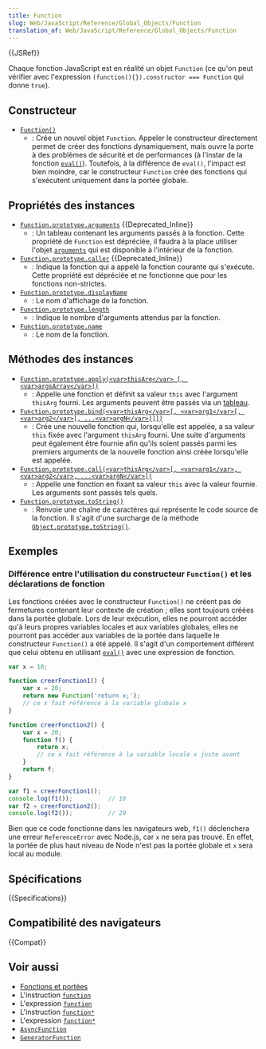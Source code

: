 ```yaml
---
title: Function
slug: Web/JavaScript/Reference/Global_Objects/Function
translation_of: Web/JavaScript/Reference/Global_Objects/Function
---
```


{{JSRef}}

Chaque fonction JavaScript est en réalité un objet `Function` (ce qu'on peut vérifier avec l'expression `(function(){}).constructor === Function` qui donne `true`).

## Constructeur

- [`Function()`](/fr/docs/Web/JavaScript/Reference/Global_Objects/Function/Function)
  - : Crée un nouvel objet `Function`. Appeler le constructeur directement permet de créer des fonctions dynamiquement, mais ouvre la porte à des problèmes de sécurité et de performances (à l'instar de la fonction [`eval()`](/fr/docs/Web/JavaScript/Reference/Global_Objects/eval)). Toutefois, à la différence de `eval()`, l'impact est bien moindre, car le constructeur `Function` crée des fonctions qui s'exécutent uniquement dans la portée globale.

## Propriétés des instances

- [`Function.prototype.arguments`](/fr/docs/Web/JavaScript/Reference/Global_Objects/Function/arguments) {{Deprecated_Inline}}
  - : Un tableau contenant les arguments passés à la fonction. Cette propriété de `Function` est dépréciée, il faudra à la place utiliser l'objet [`arguments`](/fr/docs/Web/JavaScript/Reference/Functions/arguments) qui est disponible à l'intérieur de la fonction.
- [`Function.prototype.caller`](/fr/docs/Web/JavaScript/Reference/Global_Objects/Function/caller) {{Deprecated_Inline}}
  - : Indique la fonction qui a appelé la fonction courante qui s'exécute. Cette propriété est dépréciée et ne fonctionne que pour les fonctions non-strictes.
- [`Function.prototype.displayName`](/fr/docs/Web/JavaScript/Reference/Global_Objects/Function/displayName)
  - : Le nom d'affichage de la fonction.
- [`Function.prototype.length`](/fr/docs/Web/JavaScript/Reference/Global_Objects/Function/length)
  - : Indique le nombre d'arguments attendus par la fonction.
- [`Function.prototype.name`](/fr/docs/Web/JavaScript/Reference/Global_Objects/Function/name)
  - : Le nom de la fonction.

## Méthodes des instances

- [`Function.prototype.apply(<var>thisArg</var> [, <var>argsArray</var>])`](/fr/docs/Web/JavaScript/Reference/Global_Objects/Function/apply)
  - : Appelle une fonction et définit sa valeur `this` avec l'argument `thisArg` fourni. Les arguments peuvent être passés via un [tableau](/fr/docs/Web/JavaScript/Reference/Global_Objects/Array).
- [`Function.prototype.bind(<var>thisArg</var>[, <var>arg1</var>[, <var>arg2</var>[, ...<var>argN</var>]]])`](/fr/docs/Web/JavaScript/Reference/Global_Objects/Function/bind)
  - : Crée une nouvelle fonction qui, lorsqu'elle est appelée, a sa valeur `this` fixée avec l'argument `thisArg` fourni. Une suite d'arguments peut également être fournie afin qu'ils soient passés parmi les premiers arguments de la nouvelle fonction ainsi créée lorsqu'elle est appelée.
- [`Function.prototype.call(<var>thisArg</var>[, <var>arg1</var>, <var>arg2</var>, ...<var>argN</var>])`](/fr/docs/Web/JavaScript/Reference/Global_Objects/Function/call)
  - : Appelle une fonction en fixant sa valeur `this` avec la valeur fournie. Les arguments sont passés tels quels.
- [`Function.prototype.toString()`](/fr/docs/Web/JavaScript/Reference/Global_Objects/Function/toString)
  - : Renvoie une chaîne de caractères qui représente le code source de la fonction. Il s'agit d'une surcharge de la méthode [`Object.prototype.toString()`](/fr/docs/Web/JavaScript/Reference/Global_Objects/Object/toString).

## Exemples

### Différence entre l'utilisation du constructeur `Function()` et les déclarations de fonction

Les fonctions créées avec le constructeur `Function()` ne créent pas de fermetures contenant leur contexte de création&nbsp;; elles sont toujours créées dans la portée globale. Lors de leur exécution, elles ne pourront accéder qu'à leurs propres variables locales et aux variables globales, elles ne pourront pas accéder aux variables de la portée dans laquelle le constructeur `Function()` a été appelé. Il s'agit d'un comportement différent que celui obtenu en utilisant [`eval()`](/fr/docs/Web/JavaScript/Reference/Global_Objects/eval) avec une expression de fonction.

```js
var x = 10;

function creerFonction1() {
    var x = 20;
    return new Function('return x;');
    // ce x fait référence à la variable globale x
}

function creerFonction2() {
    var x = 20;
    function f() {
        return x; 
        // ce x fait référence à la variable locale x juste avant
    }
    return f;
}

var f1 = creerFonction1();
console.log(f1());          // 10
var f2 = creerFonction2();
console.log(f2());          // 20
```

Bien que ce code fonctionne dans les navigateurs web, `f1()` déclenchera une erreur `ReferenceError` avec Node.js, car `x` ne sera pas trouvé. En effet, la portée de plus haut niveau de Node n'est pas la portée globale et `x` sera local au module.

## Spécifications

{{Specifications}}

## Compatibilité des navigateurs

{{Compat}}

## Voir aussi

- [Fonctions et portées](/fr/docs/Web/JavaScript/Reference/Functions)
- L'instruction [`function`](/fr/docs/Web/JavaScript/Reference/Statements/function)
- L'expression [`function`](/fr/docs/Web/JavaScript/Reference/Operators/function)
- L'instruction [`function*`](/fr/docs/Web/JavaScript/Reference/Statements/function*)
- L'expression [`function*`](/fr/docs/Web/JavaScript/Reference/Operators/function*)
- [`AsyncFunction`](/fr/docs/Web/JavaScript/Reference/Global_Objects/AsyncFunction)
- [`GeneratorFunction`](/fr/docs/Web/JavaScript/Reference/Global_Objects/GeneratorFunction)
